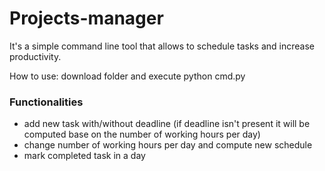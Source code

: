 # Projects-manager

It's a simple command line tool that allows to schedule tasks and increase productivity. 

How to use: download folder and execute python cmd.py

### Functionalities
* add new task with/without deadline (if deadline isn't present it will be computed base on the number of working hours per day)
* change number of working hours per day and compute new schedule
* mark completed task in a day
